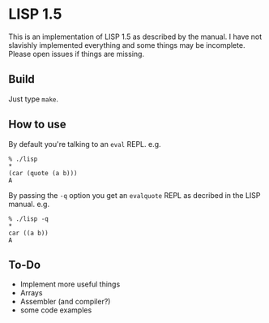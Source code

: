 # LISP 1.5

This is an implementation of LISP 1.5 as described by the manual.
I have not slavishly implemented everything and some things
may be incomplete. Please open issues if things are missing.

## Build

Just type `make`.

## How to use

By default you're talking to an `eval` REPL. e.g.

```
% ./lisp
*
(car (quote (a b)))
A
```

By passing the `-q` option you get an `evalquote` REPL as decribed
in the LISP manual. e.g.

```
% ./lisp -q
*
car ((a b))
A
```

## To-Do

* Implement more useful things
* Arrays
* Assembler (and compiler?)
* some code examples
